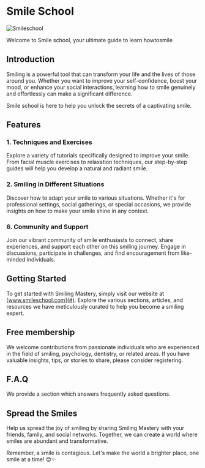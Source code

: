 # Smile School

![Smileschool](smiling-mastery.png)

Welcome to Smile school, your ultimate guide to learn howtosmile

## Introduction

Smiling is a powerful tool that can transform your life and the lives of those around you. Whether you want to improve your self-confidence, boost your mood, or enhance your social interactions, learning how to smile genuinely and effortlessly can make a significant difference.

Smile school is here to help you unlock the secrets of a captivating smile. 

## Features

### 1. Techniques and Exercises

Explore a variety of tutorials specifically designed to improve your smile. From facial muscle exercises to relaxation techniques, our step-by-step guides will help you develop a natural and radiant smile.

### 2. Smiling in Different Situations

Discover how to adapt your smile to various situations. Whether it's for professional settings, social gatherings, or special occasions, we provide insights on how to make your smile shine in any context.

### 6. Community and Support

Join our vibrant community of smile enthusiasts to connect, share experiences, and support each other on this smiling journey. Engage in discussions, participate in challenges, and find encouragement from like-minded individuals.

## Getting Started

To get started with Smiling Mastery, simply visit our website at [www.smileschool.com](#). Explore the various sections, articles, and resources we have meticulously curated to help you become a smiling expert.

## Free membership

We welcome contributions from passionate individuals who are experienced in the field of smiling, psychology, dentistry, or related areas. If you have valuable insights, tips, or stories to share, please consider registering.

## F.A.Q

We provide a section which answers frequently asked questions.

## Spread the Smiles

Help us spread the joy of smiling by sharing Smiling Mastery with your friends, family, and social networks. Together, we can create a world where smiles are abundant and transformative.

Remember, a smile is contagious. Let's make the world a brighter place, one smile at a time! 😊✨